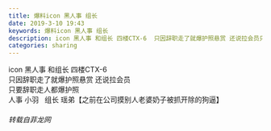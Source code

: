 ```yaml
---
title: 爆料icon 黑人事 组长
date: 2019-3-10 19:43
keywords: 爆料icon 黑人事 组长
description: icon 黑人事 和组长 四楼CTX-6  只因辞职走了就爆护照悬赏 还说拉会员只要辞职走人都爆护照  人事 小羽   组长 瑶弟【之前在公司摸别人老婆奶子被抓开除的狗逼】
categories: sharing
---
```

<td class="t_f" id="postmessage_3197832">

icon 黑人事 和组长 四楼CTX-6  <br/>
只因辞职走了就爆护照悬赏 还说拉会员<br/>
只要辞职走人都爆护照  <br/>
人事 小羽   组长 瑶弟【之前在公司摸别人老婆奶子被抓开除的狗逼】</td>
###### 转载自菲龙网